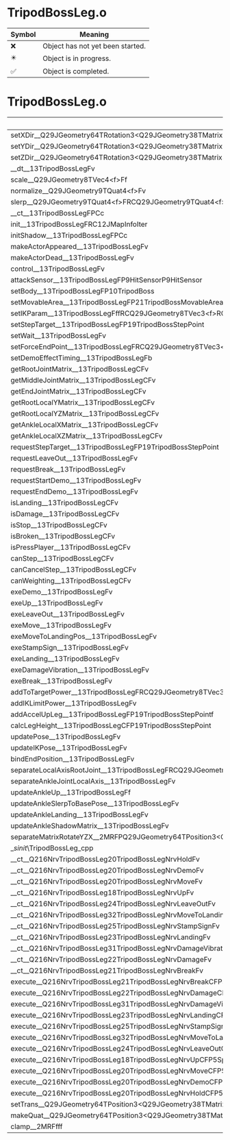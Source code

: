 # TripodBossLeg.o
| Symbol | Meaning 
| ------------- | ------------- 
| :x: | Object has not yet been started. 
| :eight_pointed_black_star: | Object is in progress. 
| :white_check_mark: | Object is completed. 


# TripodBossLeg.o
| Symbol | Decompiled? |
| ------------- | ------------- |
| setXDir__Q29JGeometry64TRotation3&lt;Q29JGeometry38TMatrix34&lt;Q29JGeometry13SMatrix34C&lt;f&gt;&gt;&gt;Ffff | :x: |
| setYDir__Q29JGeometry64TRotation3&lt;Q29JGeometry38TMatrix34&lt;Q29JGeometry13SMatrix34C&lt;f&gt;&gt;&gt;Ffff | :x: |
| setZDir__Q29JGeometry64TRotation3&lt;Q29JGeometry38TMatrix34&lt;Q29JGeometry13SMatrix34C&lt;f&gt;&gt;&gt;Ffff | :x: |
| __dt__13TripodBossLegFv | :x: |
| scale__Q29JGeometry8TVec4&lt;f&gt;Ff | :x: |
| normalize__Q29JGeometry9TQuat4&lt;f&gt;Fv | :x: |
| slerp__Q29JGeometry9TQuat4&lt;f&gt;FRCQ29JGeometry9TQuat4&lt;f&gt;RCQ29JGeometry9TQuat4&lt;f&gt;f | :x: |
| __ct__13TripodBossLegFPCc | :x: |
| init__13TripodBossLegFRC12JMapInfoIter | :x: |
| initShadow__13TripodBossLegFPCc | :x: |
| makeActorAppeared__13TripodBossLegFv | :x: |
| makeActorDead__13TripodBossLegFv | :x: |
| control__13TripodBossLegFv | :x: |
| attackSensor__13TripodBossLegFP9HitSensorP9HitSensor | :x: |
| setBody__13TripodBossLegFP10TripodBoss | :x: |
| setMovableArea__13TripodBossLegFP21TripodBossMovableArea | :x: |
| setIKParam__13TripodBossLegFffRCQ29JGeometry8TVec3&lt;f&gt;RCQ29JGeometry8TVec3&lt;f&gt;RCQ29JGeometry8TVec3&lt;f&gt; | :x: |
| setStepTarget__13TripodBossLegFP19TripodBossStepPoint | :x: |
| setWait__13TripodBossLegFv | :x: |
| setForceEndPoint__13TripodBossLegFRCQ29JGeometry8TVec3&lt;f&gt; | :x: |
| setDemoEffectTiming__13TripodBossLegFb | :x: |
| getRootJointMatrix__13TripodBossLegCFv | :x: |
| getMiddleJointMatrix__13TripodBossLegCFv | :x: |
| getEndJointMatrix__13TripodBossLegCFv | :x: |
| getRootLocalYMatrix__13TripodBossLegCFv | :x: |
| getRootLocalYZMatrix__13TripodBossLegCFv | :x: |
| getAnkleLocalXMatrix__13TripodBossLegCFv | :x: |
| getAnkleLocalXZMatrix__13TripodBossLegCFv | :x: |
| requestStepTarget__13TripodBossLegFP19TripodBossStepPoint | :x: |
| requestLeaveOut__13TripodBossLegFv | :x: |
| requestBreak__13TripodBossLegFv | :x: |
| requestStartDemo__13TripodBossLegFv | :x: |
| requestEndDemo__13TripodBossLegFv | :x: |
| isLanding__13TripodBossLegCFv | :x: |
| isDamage__13TripodBossLegCFv | :x: |
| isStop__13TripodBossLegCFv | :x: |
| isBroken__13TripodBossLegCFv | :x: |
| isPressPlayer__13TripodBossLegCFv | :x: |
| canStep__13TripodBossLegCFv | :x: |
| canCancelStep__13TripodBossLegCFv | :x: |
| canWeighting__13TripodBossLegCFv | :x: |
| exeDemo__13TripodBossLegFv | :x: |
| exeUp__13TripodBossLegFv | :x: |
| exeLeaveOut__13TripodBossLegFv | :x: |
| exeMove__13TripodBossLegFv | :x: |
| exeMoveToLandingPos__13TripodBossLegFv | :x: |
| exeStampSign__13TripodBossLegFv | :x: |
| exeLanding__13TripodBossLegFv | :x: |
| exeDamageVibration__13TripodBossLegFv | :x: |
| exeBreak__13TripodBossLegFv | :x: |
| addToTargetPower__13TripodBossLegFRCQ29JGeometry8TVec3&lt;f&gt;f | :x: |
| addIKLimitPower__13TripodBossLegFv | :x: |
| addAccelUpLeg__13TripodBossLegFP19TripodBossStepPointf | :x: |
| calcLegHeight__13TripodBossLegCFP19TripodBossStepPoint | :x: |
| updatePose__13TripodBossLegFv | :x: |
| updateIKPose__13TripodBossLegFv | :x: |
| bindEndPosition__13TripodBossLegFv | :x: |
| separateLocalAxisRootJoint__13TripodBossLegFRCQ29JGeometry64TPosition3&lt;Q29JGeometry38TMatrix34&lt;Q29JGeometry13SMatrix34C&lt;f&gt;&gt;&gt; | :x: |
| separateAnkleJointLocalAxis__13TripodBossLegFv | :x: |
| updateAnkleUp__13TripodBossLegFf | :x: |
| updateAnkleSlerpToBasePose__13TripodBossLegFv | :x: |
| updateAnkleLanding__13TripodBossLegFv | :x: |
| updateAnkleShadowMatrix__13TripodBossLegFv | :x: |
| separateMatrixRotateYZX__2MRFPQ29JGeometry64TPosition3&lt;Q29JGeometry38TMatrix34&lt;Q29JGeometry13SMatrix34C&lt;f&gt;&gt;&gt;PQ29JGeometry64TPosition3&lt;Q29JGeometry38TMatrix34&lt;Q29JGeometry13SMatrix34C&lt;f&gt;&gt;&gt;RCQ29JGeometry64TPosition3&lt;Q29JGeometry38TMatrix34&lt;Q29JGeometry13SMatrix34C&lt;f&gt;&gt;&gt;RCQ29JGeometry64TPosition3&lt;Q29JGeometry38TMatrix34&lt;Q29JGeometry13SMatrix34C&lt;f&gt;&gt;&gt; | :x: |
| __sinit_\TripodBossLeg_cpp | :x: |
| __ct__Q216NrvTripodBossLeg20TripodBossLegNrvHoldFv | :x: |
| __ct__Q216NrvTripodBossLeg20TripodBossLegNrvDemoFv | :x: |
| __ct__Q216NrvTripodBossLeg20TripodBossLegNrvMoveFv | :x: |
| __ct__Q216NrvTripodBossLeg18TripodBossLegNrvUpFv | :x: |
| __ct__Q216NrvTripodBossLeg24TripodBossLegNrvLeaveOutFv | :x: |
| __ct__Q216NrvTripodBossLeg32TripodBossLegNrvMoveToLandingPosFv | :x: |
| __ct__Q216NrvTripodBossLeg25TripodBossLegNrvStampSignFv | :x: |
| __ct__Q216NrvTripodBossLeg23TripodBossLegNrvLandingFv | :x: |
| __ct__Q216NrvTripodBossLeg31TripodBossLegNrvDamageVibrationFv | :x: |
| __ct__Q216NrvTripodBossLeg22TripodBossLegNrvDamageFv | :x: |
| __ct__Q216NrvTripodBossLeg21TripodBossLegNrvBreakFv | :x: |
| execute__Q216NrvTripodBossLeg21TripodBossLegNrvBreakCFP5Spine | :x: |
| execute__Q216NrvTripodBossLeg22TripodBossLegNrvDamageCFP5Spine | :x: |
| execute__Q216NrvTripodBossLeg31TripodBossLegNrvDamageVibrationCFP5Spine | :x: |
| execute__Q216NrvTripodBossLeg23TripodBossLegNrvLandingCFP5Spine | :x: |
| execute__Q216NrvTripodBossLeg25TripodBossLegNrvStampSignCFP5Spine | :x: |
| execute__Q216NrvTripodBossLeg32TripodBossLegNrvMoveToLandingPosCFP5Spine | :x: |
| execute__Q216NrvTripodBossLeg24TripodBossLegNrvLeaveOutCFP5Spine | :x: |
| execute__Q216NrvTripodBossLeg18TripodBossLegNrvUpCFP5Spine | :x: |
| execute__Q216NrvTripodBossLeg20TripodBossLegNrvMoveCFP5Spine | :x: |
| execute__Q216NrvTripodBossLeg20TripodBossLegNrvDemoCFP5Spine | :x: |
| execute__Q216NrvTripodBossLeg20TripodBossLegNrvHoldCFP5Spine | :x: |
| setTrans__Q29JGeometry64TPosition3&lt;Q29JGeometry38TMatrix34&lt;Q29JGeometry13SMatrix34C&lt;f&gt;&gt;&gt;Ffff | :x: |
| makeQuat__Q29JGeometry64TPosition3&lt;Q29JGeometry38TMatrix34&lt;Q29JGeometry13SMatrix34C&lt;f&gt;&gt;&gt;FRCQ29JGeometry9TQuat4&lt;f&gt; | :x: |
| clamp__2MRFfff | :x: |
